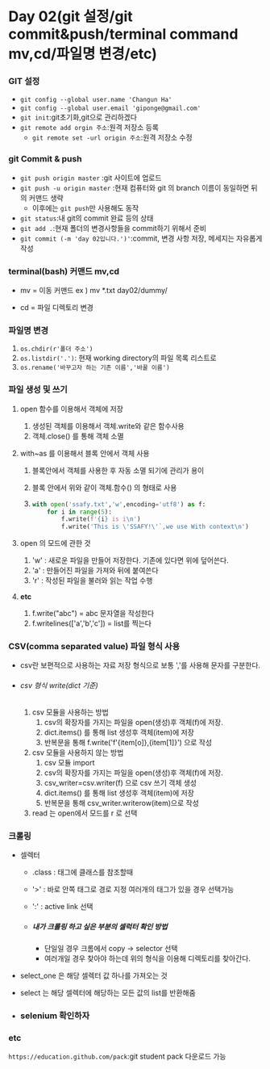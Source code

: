 # Day 02(git 설정/git commit&push/terminal command mv,cd/파일명 변경/etc)

### GIT 설정

* `git config --global user.name 'Changun Ha'`
* `git config --global user.email 'giponge@gmail.com'`
* `git init`:git초기화,git으로 관리하겠다
* `git remote add orgin 주소`:원격 저장소 등록
  * `git remote set -url origin 주소`:원격 저장소 수정

### git Commit & push

* `git push origin master` :git 사이트에 업로드
* `git push -u origin master` :현재 컴퓨터와 git 의 branch 이름이 동일하면 뒤의 커맨드 생략
  * 이후에는 `git push`만 사용해도 동작
* `git status`:내 git의 commit 완료 등의 상태
* `git add .`:현재 폴더의 변경사항들을 commit하기 위해서 준비
* `git commit (-m 'day 02입니다.')'`:commit, 변경 사항 저장, 메세지는 자유롭게 작성					

### terminal(bash) 커맨드 mv,cd 

* mv = 이동 커맨드 ex ) mv *.txt day02/dummy/

* cd = 파일 디렉토리 변경


### 파일명 변경

1. `os.chdir(r'폴더 주소')`
2. `os.listdir('.')`:  현재 working directory의 파일 목록 리스트로
3. `os.rename('바꾸고자 하는 기존 이름','바꿀 이름')`

### 파일 생성 및 쓰기

1. open 함수를 이용해서 객체에 저장

   1. 생성된 객체를 이용해서 객체.write와 같은 함수사용
   2. 객체.close() 를 통해 객체 소멸

2. with~as 를 이용해서 블록 안에서 객체 사용

   1. 블록안에서 객체를 사용한 후 자동 소멸 되기에 관리가 용이

   2. 블록 안에서 위와 같이 객체.함수() 의 형태로 사용

   3. ```python
      with open('ssafy.txt','w',encoding='utf8') as f: 
          for i in range(5):
              f.write(f'{i} is i\n') 
              f.write('This is \'SSAFY!\'`,we use With context\n')
      ```

3. open 의 모드에 관한 것

   1. 'w' :  새로운 파일을 만들어 저장한다. 기존에 있다면 위에 덮어쓴다.
   2. 'a' : 만들어진 파일을 가져와 뒤에 붙여쓴다
   3. 'r' : 작성된 파일을 불러와 읽는 작업 수행

4. **etc**

   1. f.write("abc") = abc 문자열을 작성한다
   2. f.writelines(['a','b','c']) = list를 찍는다

### CSV(comma separated value) 파일 형식 사용

* csv란 보편적으로 사용하는 자료 저장 형식으로 보통 ','를 사용해 문자를 구분한다.

* ###### csv 형식 write(dict 기준)

  1. csv 모듈을 사용하는 방법
     1. csv의 확장자를 가지는 파일을 open(생성)후 객체(f)에 저장.
     2. dict.items() 를 통해 list 생성후 객체(item)에 저장
     3. 반복문을 통해 f.write('f'{item[o]},{item[1]}') 으로 작성
  2. csv 모듈을 사용하지 않는 방법
     1. csv 모듈 import
     2. csv의 확장자를 가지는 파일을 open(생성)후 객체(f)에 저장.
     3. csv_writer=csv.writer(f) 으로 csv 쓰기 객체 생성
     4. dict.items() 를 통해 list 생성후 객체(item)에 저장
     5. 반복문을 통해 csv_writer.writerow(item)으로 작성
  3. read 는 open에서 모드를 r 로 선택


### 크롤링

* 셀렉터

  * .class : 태그에 클래스를 참조할때

  * '>' : 바로 안쪽 태그로 경로 지정 여러개의 태그가 있을 경우 선택가능

  * ':' : active link 선택

  * ##### 내가 크롤링 하고 싶은 부분의 셀럭터 확인 방법

    * 단일일 경우 크롬에서 copy -> selector 선택
    * 여러개일 경우 찾아야 하는데 위의 형식을 이용해 디렉토리를 찾아간다. 

* select_one 은 해당 셀렉터 값 하나를 가져오는 것

* select 는 해당 셀렉터에 해당하는 모든 값의 list를 반환해줌

* ### selenium 확인하자


### etc

`https://education.github.com/pack`:git student pack 다운로드 가능